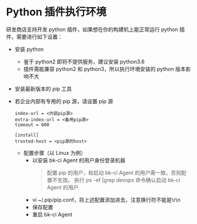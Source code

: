 # Python 插件执行环境

研发商店支持开发 python 插件，如果想在你的构建机上能正常运行 python 插件，需要进行如下设置：

- 安装 python
  - 鉴于 python2 即将不提供服务，建议安装 python3.6
  - 插件需能兼容 python2 和 python3，所以执行环境安装的 python 版本影响不大
- 安装最新版本的 pip 工具
- 若企业内部有专用的 pip 源，请设置 pip 源

    ```[global]
    index-url = <内部pip源>
    extra-index-url = <备用pip源>
    timeout = 600

    [install]
    trusted-host = <pip源的host>
    ```

  - 配置步骤（以 Linux 为例）
    - 以安装 bk-ci Agent 的用户身份登录机器
      > 配置 pip 的用户，和启动 bk-ci Agent 的用户需一致，否则配置不生效。
      > 执行 ps -ef |grep devops 命令确认启动 bk-ci Agent 的用户
    - vi ~/.pip/pip.conf，将上述配置添加进去，注意换行符不能是\r\n
    - 保存配置
    - 重启 bk-ci Agent
